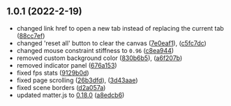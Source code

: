 ## 1.0.1 (2022-2-19)
- changed link href to open a new tab instead of replacing the current tab ([88cc7ef](https://github.com/elixirbuild/vantage-playground/commit/86cc7e5))
- changed 'reset all' button to clear the canvas ([7e0eaf1](https://github.com/elixirbuild/vantage-playground/commit/7e0eaf1)), ([c5fc7dc](https://github.com/elixirbuild/vantage-playground/commit/c5fc7dc))
- changed mouse constraint stiffness to `0.96` ([c8ea944](https://github.com/elixirbuild/vantage-playground/commit/c8ea944))
- removed custom background color ([830b6b5](https://github.com/elixirbuild/vantage-playground/commit/830b6b5)), ([a6f207b](https://github.com/elixirbuild/vantage-playground/commit/a6f207b))
- removed indicator panel ([676a153](https://github.com/elixirbuild/vantage-playground/commit/676a153))
- fixed fps stats ([9129b0d](https://github.com/elixirbuild/vantage-playground/commit/9129b0d))
- fixed page scrolling ([26b3dfd](https://github.com/elixirbuild/vantage-playground/commit/26b3dfd)), ([3d43aae](https://github.com/elixirbuild/vantage-playground/commit/3d43aae))
- fixed scene borders ([d2a057a](https://github.com/elixirbuild/vantage-playground/commit/d2a057a))
- updated matter.js to [0.18.0](https://github.com/liabru/matter-js/blob/master/CHANGELOG.md#0180-2021-12-15)
 ([a8edcb6](https://github.com/elixirbuild/vantage-playground/commit/a8edcb6))
